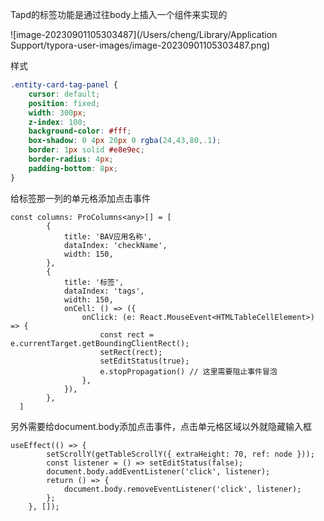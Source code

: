 Tapd的标签功能是通过往body上插入一个组件来实现的

![image-20230901105303487](/Users/cheng/Library/Application Support/typora-user-images/image-20230901105303487.png)



样式

```css
.entity-card-tag-panel {
    cursor: default;
    position: fixed;
    width: 300px;
    z-index: 100;
    background-color: #fff;
    box-shadow: 0 4px 20px 0 rgba(24,43,80,.1);
    border: 1px solid #e8e9ec;
    border-radius: 4px;
    padding-bottom: 8px;
}
```



给标签那一列的单元格添加点击事件

```tsx
const columns: ProColumns<any>[] = [
        {
            title: 'BAV应用名称',
            dataIndex: 'checkName',
            width: 150,
        },
        {
            title: '标签',
            dataIndex: 'tags',
            width: 150,
            onCell: () => ({
                onClick: (e: React.MouseEvent<HTMLTableCellElement>) => {
                    const rect = e.currentTarget.getBoundingClientRect();
                    setRect(rect);
                    setEditStatus(true);
                    e.stopPropagation() // 这里需要阻止事件冒泡
                },
            }),
        },
  ]
```

另外需要给document.body添加点击事件，点击单元格区域以外就隐藏输入框

```tsx
useEffect(() => {
        setScrollY(getTableScrollY({ extraHeight: 70, ref: node }));
        const listener = () => setEditStatus(false);
        document.body.addEventListener('click', listener);
        return () => {
            document.body.removeEventListener('click', listener);
        };
    }, []);
```

